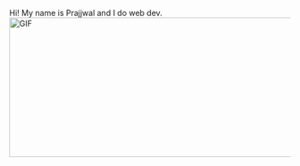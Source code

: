 Hi! My name is Prajjwal and I do web dev. 
<img align="center" width=936px alt="GIF" src="https://media.giphy.com/media/QHE5gWI0QjqF2/giphy.gif"  height="250"/>
